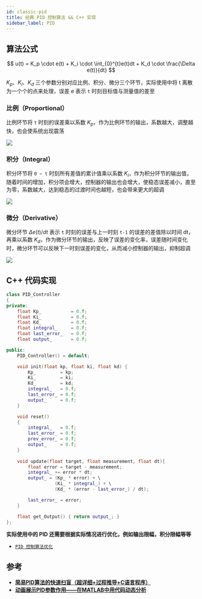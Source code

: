 ```yaml
---
id: classic-pid
title: 经典 PID 控制算法 && C++ 实现
sidebar_label: PID
---
```


## 算法公式

$$
u(t) = K_p \cdot e(t) + K_i \cdot \int_{0}^{t}e(t)dt + K_d \cdot \frac{\Delta e(t)}{dt}
$$

$K_p$、$K_i$、$K_d$ 三个参数分别对应比例、积分、微分三个环节，实际使用中将 t 离散为一个个的点来处理，误差 e 表示 `t` 时刻目标值与测量值的差至

### 比例（Proportional）
比例环节将 `t` 时刻的误差乘以系数 $K_p$，作为比例环节的输出，系数越大，调整越快，也会使系统出现震荡

![](https://pictures-1304295136.cos.ap-guangzhou.myqcloud.com/wiki/robot/pid/kp.png)

### 积分（Integral）
积分环节将 `0 ~ t` 时刻所有差值的累计值乘以系数 $K_i$，作为积分环节的输出值，随着时间的增加，积分项会增大，控制器的输出也会增大，使稳态误差减小，直至为零，系数越大，达到稳态的过渡时间也越短，也会带来更大的超调

![](https://pictures-1304295136.cos.ap-guangzhou.myqcloud.com/wiki/robot/pid/ki.png)


### 微分（Derivative）
微分环节 $\Delta e(t)/dt$ 表示 `t` 时刻的误差与上一时刻 `t-1` 的误差的差值除以时间 dt，再乘以系数 $K_d$，作为微分环节的输出，反映了误差的变化率，误差随时间变化时，微分环节可以反映下一时刻误差的变化，从而减小控制器的输出，抑制超调

![](https://pictures-1304295136.cos.ap-guangzhou.myqcloud.com/wiki/robot/pid/kd.png)

## C++ 代码实现
``` cpp
class PID_Controller
{
private:
    float Kp_           = 0.f;
    float Ki_           = 0.f;
    float Kd_           = 0.f;
    float integral_     = 0.f;
    float last_error_   = 0.f;
    float output_       = 0.f;

public:
    PID_Controller() = default;

    void init(float kp, float ki, float kd) {
        Kp_         = kp;
        Ki_         = ki;
        Kd_         = kd;
        integral_   = 0.f;
        last_error_ = 0.f;
        output_     = 0.f;
    }

    void reset()
    {
        integral_   = 0.f;
        last_error_ = 0.f;
        prev_error_ = 0.f;
        output_     = 0.f;
    }
    
    void update(float target, float measurement, float dt){
        float error = target - measurement;
        integral_ += error * dt;
        output_ = (Kp_ * error) + \
                  (Ki_ * integral_) + \
                  (Kd_ * (error - last_error_) / dt);

        last_error_ = error;
    }

    float get_Output() { return output_; }
};
```

**实际使用中的 PID 还需要根据实际情况进行优化，例如输出限幅，积分限幅等等**
- [`PID 控制算法优化`](../pid/pid-optimization.md)

## 参考
- **[简易PID算法的快速扫盲（超详细+过程推导+C语言程序）](https://zhuanlan.zhihu.com/p/168751613)**
- **[动画展示PID参数作用——在MATLAB中用代码动态分析](https://zhuanlan.zhihu.com/p/187353410)**